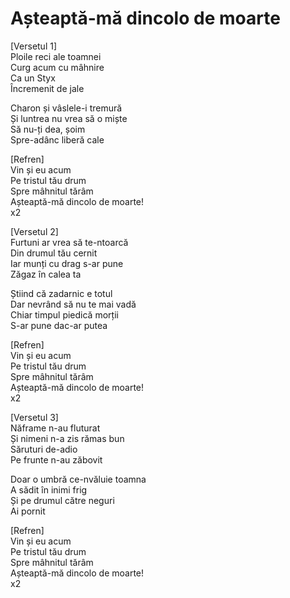 # Așteaptă-mă dincolo de moarte

[Versetul 1]\
Ploile reci ale toamnei\
Curg acum cu mâhnire\
Ca un Styx\
Încremenit de jale

Charon și vâslele-i tremură\
Și luntrea nu vrea să o miște\
Să nu-ți dea, șoim\
Spre-adânc liberă cale

[Refren]\
Vin și eu acum\
Pe tristul tău drum\
Spre mâhnitul tărâm\
Așteaptă-mă dincolo de moarte!\
x2

[Versetul 2]\
Furtuni ar vrea să te-ntoarcă\
Din drumul tău cernit\
Iar munți cu drag s-ar pune\
Zăgaz în calea ta

Știind că zadarnic e totul\
Dar nevrând să nu te mai vadă\
Chiar timpul piedică morții\
S-ar pune dac-ar putea

[Refren]\
Vin și eu acum\
Pe tristul tău drum\
Spre mâhnitul tărâm\
Așteaptă-mă dincolo de moarte!\
x2

[Versetul 3]\
Năframe n-au fluturat\
Și nimeni n-a zis rămas bun\
Săruturi de-adio\
Pe frunte n-au zăbovit

Doar o umbră ce-nvăluie toamna\
A sădit în inimi frig\
Și pe drumul către neguri\
Ai pornit

[Refren]\
Vin și eu acum\
Pe tristul tău drum\
Spre mâhnitul tărâm\
Așteaptă-mă dincolo de moarte!\
x2

